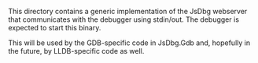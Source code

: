 This directory contains a generic implementation of the JsDbg webserver that
communicates with the debugger using stdin/out. The debugger is expected to
start this binary.

This will be used by the GDB-specific code in JsDbg.Gdb and, hopefully in the
future, by LLDB-specific code as well.

